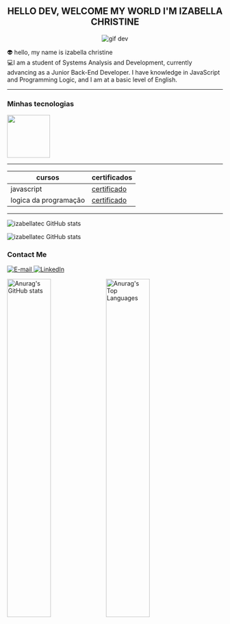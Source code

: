 

 <CENTER><H2> HELLO DEV, WELCOME MY WORLD I'M IZABELLA CHRISTINE</H2></CENTER>

 <p align="center">
  <img src="https://media4.giphy.com/media/qgQUggAC3Pfv687qPC/200.webp?cid=790b7611mqlqf8aim6avgx5c3uveqqwm0gvnpmhtis1kqfwm&ep=v1_gifs_search&rid=200.webp&ct=g" alt="gif dev" >
</p>




 👽 hello, my name is izabella christine<br>
 💻I am a student of Systems Analysis and Development, currently advancing as a Junior Back-End Developer. I have knowledge in JavaScript and Programming Logic, and I am at a basic level of English.



----------
### Minhas tecnologias 

<img src="https://cdn.jsdelivr.net/gh/devicons/devicon@latest/icons/javascript/javascript-original.svg" width="100px">






-----




|cursos | certificados|
|------- |-------------|
|javascript| [certificado](https://hermes.dio.me/certificates/CBS1RTPH.pdf)
|logica da programação|[certificado](https://hermes.dio.me/certificates/4CCC2334.pdf)

----

![izabellatec GitHub stats](https://github-readme-stats.vercel.app/api?username=izabellatec&show_icons=true&theme=dark) 


 ![izabellatec GitHub stats](https://github-readme-stats.vercel.app/api/top-langs/?username=izabellatec&layout=compact&langs_count=7&theme=dracula)



<h3>Contact Me</h3>
<div align="left">
<p>
<a href="mailto:izabella_hto18@hotmail.com">
<img src="https://img.shields.io/badge/-email-020114?style=for-the-badge&amp;logo=microsoft-outlook&amp;logoColor=6ED2B6&amp;color:FFF" alt="E-mail">
</a>
<a href="https://www.linkedin.com/in/izabellachristine/"><img src="https://img.shields.io/badge/-LinkedIn-020114?style=for-the-badge&amp;logo=linkedin&amp;logoColor=6ED2B6&amp;color:FFF" alt="LinkedIn"></a>
</div>

<p>
  <img src="(https://github-readme-stats.vercel.app/api/top-langs/?username=izabellatec&layout=compact&langs_count=7&theme=dracula" alt="Anurag's GitHub stats" width="45%" style="display:inline-block; vertical-align:top;" />
  <img src="https://github-readme-stats.vercel.app/api?username=izabellatec&show_icons=true&theme=dark" alt="Anurag's Top Languages" width="45%" style="display:inline-block; vertical-align:top;" />
</p>



 

